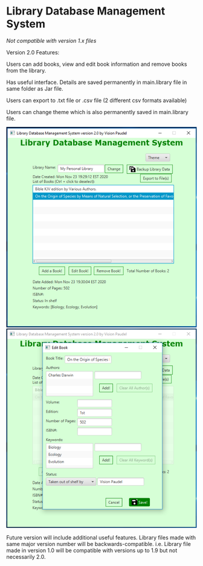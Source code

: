 # Library Database Management System

*Not compatible with version 1.x files*

Version 2.0 Features:

Users can add books, view and edit book information and remove books from the library.

Has useful interface. Details are saved permanently in main.library file in same folder as Jar file.

Users can export to .txt file or .csv file (2 different csv formats available)

Users can change theme which is also permanently saved in main.library file.

<img src="https://github.com/Vision-Paudel/LibraryDBMS/blob/main/LibraryDBMS_ver2.0a.png" alt="Image could not be displayed">
<img src="https://github.com/Vision-Paudel/LibraryDBMS/blob/main/LibraryDBMS_ver2.0b.png" alt="Image could not be displayed">

Future version will include additional useful features. Library files made with same major version number will be backwards-compatible. i.e. Library file made in version 1.0 will be compatible with versions up to 1.9 but not necessarily 2.0.
